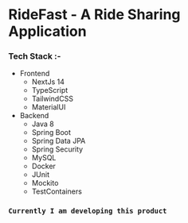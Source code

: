 # RideFast - A Ride Sharing Application

### Tech Stack :-

- Frontend
  - NextJs 14
  - TypeScript
  - TailwindCSS
  - MaterialUI
- Backend
  - Java 8
  - Spring Boot
  - Spring Data JPA
  - Spring Security
  - MySQL
  - Docker
  - JUnit
  - Mockito
  - TestContainers

### `Currently I am developing this product`
